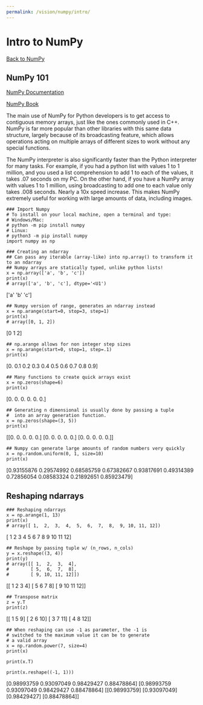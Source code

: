```yaml
---
permalink: /vision/numpy/intro/
---
```


# Intro to NumPy

[Back to NumPy](https://missourimrr.github.io/docs/vision/numpy/)

## NumPy 101

[NumPy Documentation](https://docs.scipy.org/doc/)

[NumPy Book](https://docs.scipy.org/doc/\_static/numpybook.pdf)

The main use of NumPy for Python developers is to get access to contiguous memory arrays, just like the ones commonly used in C++. NumPy is far more popular than other libraries with this same data structure, largely because of its broadcasting feature, which allows operations acting on multiple arrays of different sizes to work without any special functions.

The NumPy interpreter is also significantly faster than the Python interpreter for many tasks. For example, if you had a python list with values 1 to 1 million, and you used a list comprehension to add 1 to each of the values, it takes .07 seconds on my PC. On the other hand, if you have a NumPy array with values 1 to 1 million, using broadcasting to add one to each value only takes .008 seconds. Nearly a 10x speed increase. This makes NumPy extremely useful for working with large amounts of data, including images.

```
### Import Numpy
# To install on your local machine, open a terminal and type:
# Windows/Mac:
# python -m pip install numpy
# Linux:
# python3 -m pip install numpy
import numpy as np
```

```
### Creating an ndarray
## Can pass any iterable (array-like) into np.array() to transform it to an ndarray
## Numpy arrays are statically typed, unlike python lists!
x = np.array(['a', 'b', 'c'])
print(x)
# array(['a', 'b', 'c'], dtype='<U1')
```
['a' 'b' 'c']

```
## Numpy version of range, generates an ndarray instead
x = np.arange(start=0, stop=3, step=1)
print(x)
# array([0, 1, 2])
```
[0 1 2]

```
## np.arange allows for non integer step sizes
x = np.arange(start=0, stop=1, step=.1)
print(x)
```
[0.  0.1 0.2 0.3 0.4 0.5 0.6 0.7 0.8 0.9]

```
## Many functions to create quick arrays exist
x = np.zeros(shape=6)
print(x)
```
[0. 0. 0. 0. 0. 0.]

```
## Generating n dimensional is usually done by passing a tuple
#  into an array generation function.
x = np.zeros(shape=(3, 5))
print(x)
```
\[[0. 0. 0. 0. 0.]
 [0. 0. 0. 0. 0.]
 [0. 0. 0. 0. 0.]]

```
## Numpy can generate large amounts of random numbers very quickly
x = np.random.uniform(0, 1, size=10)
print(x)
```
[0.93155876 0.29574992 0.68585759 0.67382667 0.93817691 0.49314389
 0.72856054 0.08583324 0.21892651 0.85923479]


## Reshaping ndarrays
```
### Reshaping ndarrays
x = np.arange(1, 13)
print(x)
# array([ 1,  2,  3,  4,  5,  6,  7,  8,  9, 10, 11, 12])
```
[ 1  2  3  4  5  6  7  8  9 10 11 12]

```
## Reshape by passing tuple w/ (n_rows, n_cols)
y = x.reshape((3, 4))
print(y)
# array([[ 1,  2,  3,  4],
#        [ 5,  6,  7,  8],
#        [ 9, 10, 11, 12]])
```
\[[ 1  2  3  4]
 [ 5  6  7  8]
 [ 9 10 11 12]]

```
## Transpose matrix
z = y.T
print(z)
```
\[[ 1  5  9]
 [ 2  6 10]
 [ 3  7 11]
 [ 4  8 12]]

```
## When reshaping can use -1 as parameter, the -1 is 
# switched to the maximum value it can be to generate 
# a valid array
x = np.random.power(7, size=4)
print(x)

print(x.T)

print(x.reshape((-1, 1)))
```
[0.98993759 0.93097049 0.98429427 0.88478864]
[0.98993759 0.93097049 0.98429427 0.88478864]
\[[0.98993759]
 [0.93097049]
 [0.98429427]
 [0.88478864]]